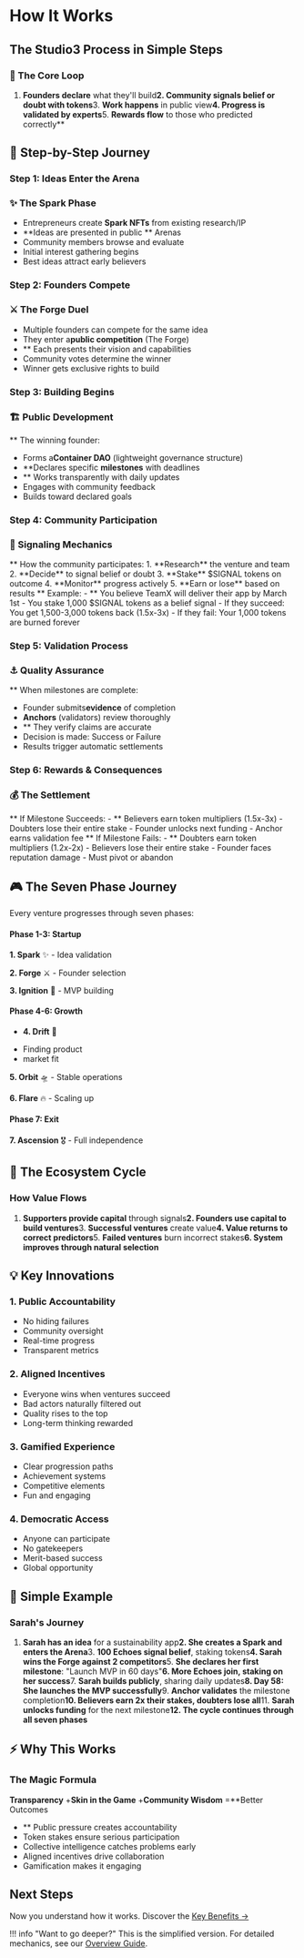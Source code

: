 # How It Works

## The Studio3 Process in Simple Steps

<div class="arena-card" markdown="1">

<h3>🎯 The Core Loop</h3>

1. **Founders declare** what they'll build**2. **Community signals** belief or doubt with tokens**3. **Work happens** in public view**4. **Progress is validated** by experts**5. **Rewards flow** to those who predicted correctly**</div>

## 🚀 Step-by-Step Journey

### Step 1: Ideas Enter the Arena

<div class="arena-card" markdown="1">

<h3>✨ The Spark Phase</h3>

- Entrepreneurs create **Spark NFTs** from existing research/IP
- **Ideas are presented in public ** Arenas
- Community members browse and evaluate
- Initial interest gathering begins
- Best ideas attract early believers

</div>

### Step 2: Founders Compete

<div class="arena-card" markdown="1">

<h3>⚔️ The Forge Duel</h3>

- Multiple founders can compete for the same idea
- They enter a**public competition** (The Forge)
- ** Each presents their vision and capabilities
- Community votes determine the winner
- Winner gets exclusive rights to build

</div>

### Step 3: Building Begins

<div class="arena-card" markdown="1">

<h3>🏗️ Public Development</h3>

** The winning founder:
- Forms a**Container DAO** (lightweight governance structure)
- **Declares specific **milestones**  with deadlines
- ** Works transparently with daily updates
- Engages with community feedback
- Builds toward declared goals

</div>

### Step 4: Community Participation

<div class="arena-card" markdown="1">

<h3>📡 Signaling Mechanics</h3>
** How the community participates:
1. **Research**
 the venture and team
2. **Decide**
 to signal belief or doubt
3. **Stake**
 $SIGNAL tokens on outcome
4. **Monitor**
 progress actively
5. **Earn or lose**
 based on results
** Example:
- ** You believe TeamX will deliver their app by March 1st
- You stake 1,000 $SIGNAL tokens as a belief signal
- If they succeed: You get 1,500-3,000 tokens back (1.5x-3x)
- If they fail: Your 1,000 tokens are burned forever

</div>

### Step 5: Validation Process

<div class="arena-card" markdown="1">

<h3>⚓ Quality Assurance</h3>

** When milestones are complete:
- Founder submits**evidence** of completion
- **Anchors**  (validators) review thoroughly
- ** They verify claims are accurate
- Decision is made: Success or Failure
- Results trigger automatic settlements

</div>

### Step 6: Rewards & Consequences

<div class="arena-card" markdown="1">

<h3>💰 The Settlement</h3>
** If Milestone Succeeds:
- ** Believers earn token multipliers (1.5x-3x)
- Doubters lose their entire stake
- Founder unlocks next funding
- Anchor earns validation fee
** If Milestone Fails:
- ** Doubters earn token multipliers (1.2x-2x)
- Believers lose their entire stake
- Founder faces reputation damage
- Must pivot or abandon

</div>

## 🎮 The Seven Phase Journey

Every venture progresses through seven phases:

<div class="grid">
<div class="arena-card" markdown="1">

<h4>Phase 1-3: Startup</h4>

<p><strong>1. Spark</strong> ✨ - Idea validation</p>
<p><strong>2. Forge</strong> ⚔️ - Founder selection</p>
<p><strong>3. Ignition</strong> 🚀 - MVP building</p>

</div>

<div class="arena-card" markdown="1">

<h4>Phase 4-6: Growth</h4>

- <p><strong>4. Drift</strong> 🌊
- Finding product
- market fit</p>
<p><strong>5. Orbit</strong> 🛸 - Stable operations</p>
<p><strong>6. Flare</strong> 🔥 - Scaling up</p>

</div>

<div class="arena-card" markdown="1">

<h4>Phase 7: Exit</h4>

<p><strong>7. Ascension</strong> 🎖️ - Full independence</p>

</div>
</div>

## 🔄 The Ecosystem Cycle

<div class="arena-card" markdown="1">

<h3>How Value Flows</h3>

1. **Supporters provide capital** through signals**2. **Founders use capital** to build ventures**3. **Successful ventures** create value**4. **Value returns** to correct predictors**5. **Failed ventures** burn incorrect stakes**6. **System improves** through natural selection**</div>

## 💡 Key Innovations

### 1. Public Accountability
- No hiding failures
- Community oversight
- Real-time progress
- Transparent metrics

### 2. Aligned Incentives  
- Everyone wins when ventures succeed
- Bad actors naturally filtered out
- Quality rises to the top
- Long-term thinking rewarded

### 3. Gamified Experience
- Clear progression paths
- Achievement systems
- Competitive elements
- Fun and engaging

### 4. Democratic Access
- Anyone can participate
- No gatekeepers
- Merit-based success
- Global opportunity

## 🎯 Simple Example

<div class="arena-card" markdown="1">

<h3>Sarah's Journey</h3>

1. **Sarah has an idea** for a sustainability app**2. **She creates a Spark** and enters the Arena**3. **100 Echoes signal belief**, staking tokens**4. **Sarah wins the Forge** against 2 competitors**5. **She declares her first milestone**: "Launch MVP in 60 days"**6. **More Echoes join**, staking on her success**7. **Sarah builds publicly**, sharing daily updates**8. **Day 58**: She launches the MVP successfully**9. **Anchor validates** the milestone completion**10. **Believers earn 2x** their stakes, doubters lose all**11. **Sarah unlocks funding** for the next milestone**12. **The cycle continues** through all seven phases**</div>

## ⚡ Why This Works

<div class="arena-card" markdown="1">

<h3>The Magic Formula</h3>

**Transparency** +**Skin in the Game** +**Community Wisdom** =**Better Outcomes
- ** Public pressure creates accountability
- Token stakes ensure serious participation  
- Collective intelligence catches problems early
- Aligned incentives drive collaboration
- Gamification makes it engaging

</div>

## Next Steps

Now you understand how it works. Discover the [Key Benefits →](key-benefits.md)

!!! info "Want to go deeper?"
    This is the simplified version. For detailed mechanics, see our [Overview Guide](../overview-guide/index.md).